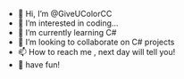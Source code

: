 - 👋 Hi, I’m @GiveUColorCC
- 👀 I’m interested in coding...
- 🌱 I’m currently learning C#
- 💞️ I’m looking to collaborate on C# projects
- 📫 How to reach me , next day will tell you!
- 💞️ have fun!
<!---
GiveUColorCC/GiveUColorCC is a ✨ special ✨ repository because its `README.md` (this file) appears on your GitHub profile.
You can click the Preview link to take a look at your changes.
--->
